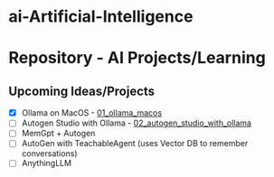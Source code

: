 # ai-Artificial-Intelligence

# **Repository** - AI Projects/Learning


## Upcoming Ideas/Projects
- [x] Ollama on MacOS - [01_ollama_macos ](https://github.com/al-amin/ai-Artificial-Intelligence/tree/main/01_ollama_macos)
- [ ] Autogen Studio with Ollama - [02_autogen_studio_with_ollama](https://github.com/al-amin/ai-Artificial-Intelligence/tree/main/02_autogen_studio_with_ollama)
- [ ] MemGpt + Autogen
- [ ] AutoGen with TeachableAgent (uses Vector DB to remember conversations)
- [ ] AnythingLLM
